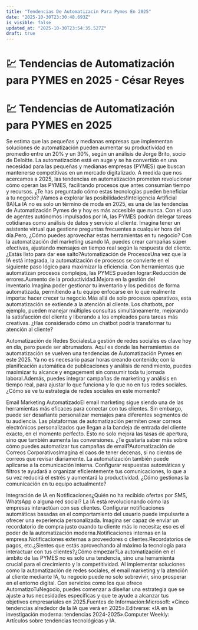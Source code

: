 ```yaml
---
title: "Tendencias De Automatizacin Para Pymes En 2025"
date: "2025-10-30T23:30:48.693Z"
is_visible: false
updated_at: "2025-10-30T23:54:35.527Z"
draft: true
---
```


# 💹 Tendencias de Automatización para PYMES en 2025 - César Reyes
# 💹 Tendencias de Automatización para PYMES en 2025
Se estima que las pequeñas y medianas empresas que implementan soluciones de automatización pueden aumentar su productividad en promedio entre un 20% y un 30%, según un análisis de Jorge Brito, socio de Deloitte. La automatización está en auge y se ha convertido en una necesidad para las pequeñas y medianas empresas (PYMES) que buscan mantenerse competitivas en un mercado digitalizado. A medida que nos acercamos a 2025, las tendencias en automatización prometen revolucionar cómo operan las PYMES, facilitando procesos que antes consumían tiempo y recursos. ¿Te has preguntado cómo estas tecnologías pueden beneficiar a tu negocio? ¡Vamos a explorar las posibilidades!Inteligencia Artificial (IA)La IA no es solo un término de moda en 2025, es una de las tendencias de Automatización Pymes de y hoy es más accesible que nunca. Con el uso de agentes autónomos impulsados por IA, las PYMES podrán delegar tareas cotidianas como análisis de datos y servicio al cliente. Imagina tener un asistente virtual que gestione preguntas frecuentes a cualquier hora del día.Pero, ¿Cómo puedes aprovechar estas herramientas en tu negocio? Con la automatización del marketing usando IA, puedes crear campañas súper efectivas, ajustando mensajes en tiempo real según la respuesta del cliente. ¿Estás listo para dar ese salto?Automatización de ProcesosUna vez que la IA está integrada, la automatización de procesos se convierte en el siguiente paso lógico para maximizar la eficiencia. Con herramientas que automatizan procesos complejos, las PYMES pueden lograr:Reducción de errores.Aumento de la productividad.Mejora en la gestión del inventario.Imagina poder gestionar tu inventario y los pedidos de forma automatizada, permitiendo a tu equipo enfocarse en lo que realmente importa: hacer crecer tu negocio.Más allá de solo procesos operativos, esta automatización se extiende a la atención al cliente. Los chatbots, por ejemplo, pueden manejar múltiples consultas simultáneamente, mejorando la satisfacción del cliente y liberando a los empleados para tareas más creativas. ¿Has considerado cómo un chatbot podría transformar tu atención al cliente?
Automatización de Redes SocialesLa gestión de redes sociales es clave hoy en día, pero puede ser abrumadora. Aquí es donde las herramientas de automatización se vuelven una tendencias de Automatización Pymes en este 2025. Ya no es necesario pasar horas creando contenido; con la planificación automática de publicaciones y análisis de rendimiento, puedes maximizar tu alcance y engagement sin consumir toda tu jornada laboral.Además, puedes integrar campañas de marketing y análisis en tiempo real, para ajustar lo que funciona y lo que no en tus redes sociales. ¿Cómo se ve tu estrategia de redes sociales en este momento?
Email Marketing AutomatizadoEl email marketing sigue siendo una de las herramientas más eficaces para conectar con tus clientes. Sin embargo, puede ser desafiante personalizar mensajes para diferentes segmentos de tu audiencia. Las plataformas de automatización permiten crear correos electrónicos personalizados que llegan a la bandeja de entrada del cliente exacto, en el momento perfecto. Esto no solo mejora las tasas de apertura, sino que también aumenta las conversiones. ¿Te gustaría saber más sobre cómo puedes automatizar tus campañas de email?Automatización de Correos CorporativosImagina el caos de tener decenas, si no cientos de correos que revisar diariamente. La automatización también puede aplicarse a la comunicación interna. Configurar respuestas automáticas y filtros te ayudará a organizar eficientemente tus comunicaciones, lo que a su vez reducirá el estrés y aumentará la productividad. ¿Cómo gestionas la comunicación en tu equipo actualmente?
Integración de IA en Notificaciones¿Quién no ha recibido ofertas por SMS, WhatsApp o alguna red social? La IA está revolucionando cómo las empresas interactúan con sus clientes. Configurar notificaciones automáticas basadas en el comportamiento del usuario puede impulsarte a ofrecer una experiencia personalizada. Imagina ser capaz de enviar un recordatorio de compra justo cuando tu cliente más lo necesita; eso es el poder de la automatización moderna.Notificaciones internas en la empresa.Notificaciones externas a proveedores o clientes.Recordatorios de pagos, etc.¿Sientes que estás aprovechando al máximo la tecnología para interactuar con tus clientes?¿Cómo empezar?La automatización en el ámbito de las PYMES no es solo una tendencia, sino una herramienta crucial para el crecimiento y la competitividad. Al implementar soluciones como la automatización de redes sociales, el email marketing y la atención al cliente mediante IA, tu negocio puede no solo sobrevivir, sino prosperar en el entorno digital. Con servicios como los que ofrece AutomatizoTuNegocio, puedes comenzar a diseñar una estrategia que se ajuste a tus necesidades específicas y que te ayude a alcanzar tus objetivos empresariales en 2025.Fuentes de Información:Microsoft: «Cinco tendencias alrededor de la IA que verá en 2025».Editverse: «IA en la investigación moderna: tendencias 2024-2025».Computer Weekly: Artículos sobre tendencias tecnológicas y IA.